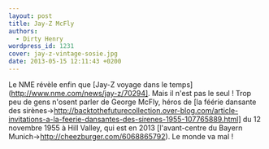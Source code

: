 ```yaml
---
layout: post
title: Jay-Z McFly
authors:
  - Dirty Henry
wordpress_id: 1231
cover: jay-z-vintage-sosie.jpg
date: 2013-05-15 12:11:43 +0200
---
```


Le NME révèle enfin que [Jay-Z voyage dans le
temps](http://www.nme.com/news/jay-z/70294]. Mais il n'est pas le seul ! Trop
peu de gens n'osent parler de George McFly, héros de [la féérie dansante des
sirènes->http://backtothefuturecollection.over-blog.com/article-invitations-a-la-feerie-dansantes-des-sirenes-1955-107765889.html]
du 12 novembre 1955 à Hill Valley, qui est en 2013 [l'avant-centre du Bayern
Munich->http://cheezburger.com/6068865792). Le monde va mal !
